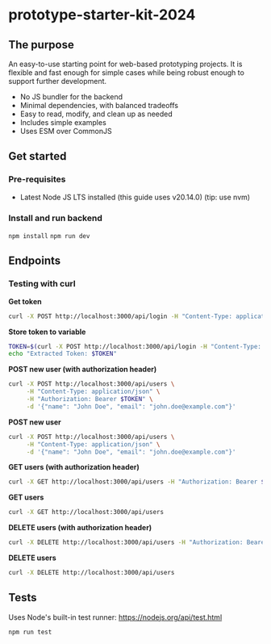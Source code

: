 # prototype-starter-kit-2024

## The purpose

An easy-to-use starting point for web-based prototyping projects. It is flexible and fast enough for simple cases while being robust enough to support further development.

- No JS bundler for the backend
- Minimal dependencies, with balanced tradeoffs
- Easy to read, modify, and clean up as needed
- Includes simple examples
- Uses ESM over CommonJS
## Get started

### Pre-requisites

-   Latest Node JS LTS installed (this guide uses v20.14.0) (tip: use nvm)

### 

### Install and run backend
`npm install`
`npm run dev`


## Endpoints

### Testing with curl

**Get token**

```bash
curl -X POST http://localhost:3000/api/login -H "Content-Type: application/json" -d '{"username":"user","password":"pass"}'
```

**Store token to variable**

```bash
TOKEN=$(curl -X POST http://localhost:3000/api/login -H "Content-Type: application/json" -d '{"username":"user","password":"pass"}' | sed -n 's/.*"token":"\([^"]*\)".*/\1/p')
echo "Extracted Token: $TOKEN"
```

**POST new user (with authorization header)**

```bash
curl -X POST http://localhost:3000/api/users \
     -H "Content-Type: application/json" \
     -H "Authorization: Bearer $TOKEN" \
     -d '{"name": "John Doe", "email": "john.doe@example.com"}'
```

**POST new user**

```bash
curl -X POST http://localhost:3000/api/users \
     -H "Content-Type: application/json" \
     -d '{"name": "John Doe", "email": "john.doe@example.com"}'
```

**GET users (with authorization header)**

```bash
curl -X GET http://localhost:3000/api/users -H "Authorization: Bearer $TOKEN"
```

**GET users**

```bash
curl -X GET http://localhost:3000/api/users
```

**DELETE users (with authorization header)**

```bash
curl -X DELETE http://localhost:3000/api/users -H "Authorization: Bearer $TOKEN"
```

**DELETE users**

```bash
curl -X DELETE http://localhost:3000/api/users
```

## Tests

Uses Node's built-in test runner: https://nodejs.org/api/test.html 

`npm run test`
